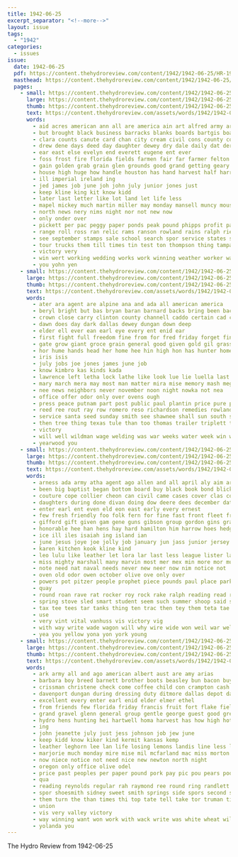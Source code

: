```yaml
---
title: 1942-06-25
excerpt_separator: "<!--more-->"
layout: issue
tags:
  - "1942"
categories:
  - issues
issue:
  date: 1942-06-25
  pdf: https://content.thehydroreview.com/content/1942/1942-06-25/HR-1942-06-25.pdf
  masthead: https://content.thehydroreview.com/content/1942/1942-06-25/masthead/HR-1942-06-25.jpg
  pages:
    - small: https://content.thehydroreview.com/content/1942/1942-06-25/small/HR-1942-06-25-01.jpg
      large: https://content.thehydroreview.com/content/1942/1942-06-25/large/HR-1942-06-25-01.jpg
      thumb: https://content.thehydroreview.com/content/1942/1942-06-25/thumbnails/HR-1942-06-25-01.jpg
      text: https://content.thehydroreview.com/assets/words/1942/1942-06-25/HR-1942-06-25-01.txt
      words:
        - aid acres american ann all are america ain art alfred army armstrong aste and apo arr aries
        - but brought black business barracks blanks boards bartgis board boise bay big bonds bows boys blanche bureau bond bixler blevins billger burton bolster been barney brief bickell base bag buy buys
        - clara counts canute card chan city cream civil cons county cotton class chester can cach contes chet corp come con caddo
        - drew dene days deed day daughter dewey dry dale daily dat deri doing double dollie down during dear deale donate director dies date
        - ear east else evelyn end everett eugene ent ever
        - foss frost fire florida fields farmen fair far farmer felton friend farm first full from fred farrel front for farrell fos fare foreman
        - gain golden grab grain glen grounds good grand getting geary greed
        - house high huge how handle houston has hand harvest half harry her hurt hug husband hour had hin hamons hydro hinton
        - ill imperial ireland ing
        - jed james job june joh john july junior jones just
        - keep kline king kit know kidd
        - later last letter like lot land let life less
        - mapel mickey much martin miller may monday mansell muncy mouse money morning mound merced march muster mark must matter more mill
        - north news nery nims night nor not new now
        - only onder over
        - pickett per pac peggy paper ponds peak pound phipps profit pase pitzer persons proud pany powers plenty present plant pounds people peoples
        - range roll ross ran relic rams ranson rowland rains ralph ried round rene red raw richard rich run record raymond
        - see september stamps sale school search spor service states sacks second sell sky stride sees sunday sugar subject stock soon sams sand still she said
        - tour trucks them till times tin test ton thompson thing tampa than tho the team try
        - victory very
        - win wert working wedding works work winning weather worker wang weeks week way words will world war worn wheat well was went while with wait
        - you yohn yen
    - small: https://content.thehydroreview.com/content/1942/1942-06-25/small/HR-1942-06-25-02.jpg
      large: https://content.thehydroreview.com/content/1942/1942-06-25/large/HR-1942-06-25-02.jpg
      thumb: https://content.thehydroreview.com/content/1942/1942-06-25/thumbnails/HR-1942-06-25-02.jpg
      text: https://content.thehydroreview.com/assets/words/1942/1942-06-25/HR-1942-06-25-02.txt
      words:
        - ater ara agent are alpine ana and ada all american america
        - beryl bright but bas bryan baran barnard backs bring been backes bie better bank
        - crown close carry clinton county channell caddo certain cad creek call count coffee corners care came city
        - dawn does day dark dallas dewey dungan down deep
        - elder ell ever ean earl eye every ent enid ear
        - first fight full freedom fine from for fred friday forget finer fer farms friends farmer faye
        - gate grow giant groce grain general good given gold gil grass gone governor garden gol gomer
        - hor hume hands head her home hee hin high hon has hunter homes hard hill harder horm how hess heart hour hot hafer hydro hedges
        - iris isis
        - july jobs joe jones james june job
        - know kimbro kas kinds kada
        - lawrence left letha lock lathe like look lue lie luella last lawn let lant live lake line laundry
        - mary march mera may most man matter mira mise memory mash megli miss means margaret maybe made mach more mand monday myrtle
        - nee news neighbors never november noon night nowka not nea
        - office offer odor only over ovens ough
        - press peace putnam part post public paul plantin price pure pride par pose past pearly place phon payne plenty
        - reed ree rout ray row romero reso richardson remedies rowland reynolds reth rear rayne ram
        - service santa seed sunday smith see shawnee shall sun south seal speak she second seem state stock saturday summer son
        - then tree thing texas tule than too thomas trailer triplett the take tod tho till trees ties
        - victory
        - will well wildman wage welding was war weeks water week win work wood west want with wheat
        - yearwood you
    - small: https://content.thehydroreview.com/content/1942/1942-06-25/small/HR-1942-06-25-03.jpg
      large: https://content.thehydroreview.com/content/1942/1942-06-25/large/HR-1942-06-25-03.jpg
      thumb: https://content.thehydroreview.com/content/1942/1942-06-25/thumbnails/HR-1942-06-25-03.jpg
      text: https://content.thehydroreview.com/assets/words/1942/1942-06-25/HR-1942-06-25-03.txt
      words:
        - arness ada army atha agent ago allen and all april aly aim are american addo alls august allday arrell ata ave agnes america
        - been big baptist began bottom board buy black book bond blick baby bright beat ber bradley belle butin ben bridegroom blevins bride barger bonds basinger birth both but beer best back beck bible blank business berin brier
        - couture cope collier cheon can civil came cases cover clas county cores company come cuba crochet carls count carver cons cook cation cream clarence cree church city chalmers cedar cot credit christ cottonwood cotton cai court corporal counsel clifford cousin cher cash canyon chair care cantrell
        - daughters during done divan doing dow deere dees december date ditmore das dusty dungan double dise daughter day david
        - enter earl ent even eld eon east early every ernest
        - few fresh friendly foo folk fern for fine fast front fleet from felt forward field first fort found fins farm free fear flowers full friday fair fruit forget
        - gifford gift given gam gene guns gibson group gordon gins gray going ground givin grow gallon good general gull grand
        - honorable hee han hens hay hard hamilton him harrow hoes hedge helt half herndon has herschel hydro horton her herdon held home how hot heen heger had horch harvest hil henry harris hinton homa
        - ice ill iles isaiah ing island ian
        - june jesus joye joe jolly job january jun jass junior jersey jones janes july john
        - karen kitchen kook kline kind
        - leo lulu like leather let lora lar last less league lister lad live letter left loyal large long lucille lis lakes leas leora law lines lier list lian
        - miss mighty marshall many marvin most mer mex min more mor must monn martha man mohan mower matter much model members mohler moral marjorie murray made mail miller may men main mae mies mise mar mense marriage mis mey middle morning mest
        - note need nat naval needs never new neer now nim notice not
        - oven old odor owen october olive ove only over
        - powers pot pitzer people prophet piece pounds paul place park part plan phelps peat pruett press pastor pillows patterson pete persons proper pope par peng peace plants prier public present pam
        - quay
        - round roan rave rat rocker roy rock rake ralph reading read rise rais rose red ramey ren reas radio reach rodney rot ring room rope rice redler regular ret
        - spring stove sled smart student seem such summer shoop said string soar sal special sunday steer sch saw sow state second sister sims stone set stamps shanks stand send see sai safe sin sewing sery scott shoats schantz son short september sylvester service south slight sophia santa sam states school say station sell six span schroder start sion sale seed
        - tax tee tees tar tanks thing ten trac then tey them teta tae taste tune too tooth the till tes ting thirsk tol tam than thomas trip trailer tri tom thurs traina table take
        - use
        - very vint vital vanhuss vis victory vig
        - with way write wade wagon will why wire wide won weil war well wash week western waller wood walker wamsley white wat work wise weight wart was
        - yea you yellow yona yon york young
    - small: https://content.thehydroreview.com/content/1942/1942-06-25/small/HR-1942-06-25-04.jpg
      large: https://content.thehydroreview.com/content/1942/1942-06-25/large/HR-1942-06-25-04.jpg
      thumb: https://content.thehydroreview.com/content/1942/1942-06-25/thumbnails/HR-1942-06-25-04.jpg
      text: https://content.thehydroreview.com/assets/words/1942/1942-06-25/HR-1942-06-25-04.txt
      words:
        - ark army all and ago american albert aust are amy arias
        - barbara boy breed barnett brother boots beasley bun bacon buy billy butter back beans boise best bost better boys bonds betty bridgeport ban bandy been bring binder baker bobby but
        - crissman christene check come coffee child con crampton cash cheese cand cal canton county clock company champlin came corn cake call cottee can city cour
        - davenport dungan during dressing duty ditmore dallas depot day days delta down daughter drewry drop dear due dill
        - excellent every enter earl enid elder elmer ethel
        - from friends few florida friday francis fruit fort flake field fellow far front for frances farm first
        - grand gravel glenn general group gentle george guest good gressman gress geary gun games given
        - hydro hens hunting hei hartwell homa harvest has how high hot haan heep home hamilton house henke him head howard hames hams her hazel hite hor
        - ing
        - john jeanette july just jess johnson job jew june
        - keep kidd know kiker kind kermit kansas kemp
        - leather leghorn lee lan life losing lemons landis line less lillie left last letter lala lou lucky lonnie laundry leon lindsay let
        - marjorie much monday mire mise mil mcfarland mac miss morton most million mustard marie mean moore mcphearson market many men more members may mer
        - now niece notice not need nice new newton north night
        - oregon only office olive odel
        - price past peoples per paper pound pork pay pic pou pears poor place patches present post pany pounds peggy pleasant park portale plane pete plenty part pol pai
        - qua
        - reading reynolds regular rah raymond ree round ring randlett rogers
        - spor shoesmith sidney sweet smith springs side spors second saturday son sons seen sergeant sie stops service sid shell shoop san starts self station shoe sar salad shall special simpson sister state she sam save see spann sunday
        - them turn the than times thi top tate tell take tor truman tindel
        - union
        - vis very valley victory
        - way winning want won work with wack write was white wheat will walter went wells wieners week weaver weatherford winners war wish weeks wilda
        - yolanda you
---
```


The Hydro Review from 1942-06-25

<!--more-->

